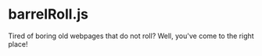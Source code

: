 # barrelRoll.js
Tired of boring old webpages that do not roll? Well, you've come to the right place!

